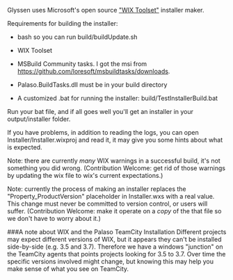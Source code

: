 Glyssen uses Microsoft's open source ["WIX Toolset"](http://wixtoolset.org/) installer maker.

Requirements for building the installer:

- bash so you can run build/buildUpdate.sh

- WIX Toolset

- MSBuild Community tasks. I got the msi from https://github.com/loresoft/msbuildtasks/downloads.

- Palaso.BuildTasks.dll must be in your build directory

- A customized .bat for running the installer: build/TestInstallerBuild.bat

Run your bat file, and if all goes well you'll get an installer in your output/installer folder.

If you have problems, in addition to reading the logs, you can open Installer/Installer.wixproj and read it, it may give you some hints about what is expected.

Note: there are currently *many* WIX warnings in a successful build, it's not something you did wrong. (Contribution Welcome: get rid of those warnings by updating the wix file to wix's current expectations.)

Note: currently the process of making an installer replaces the "Property_ProductVersion" placeholder in Installer.wxs with a real value. This change must never be committed to version control, or users will suffer. (Contribution Welcome: make it operate on a _copy_ of the that file so we don't have to worry about it.)

###A note about WIX and the Palaso TeamCity Installation
Different projects may expect different versions of WIX, but it appears they can't be installed side-by-side (e.g. 3.5 and 3.7). Therefore we have a windows "junction" on the TeamCity agents that points projects looking for 3.5 to 3.7. Over time the specific versions involved might change, but knowing this may help you make sense of what you see on TeamCity.